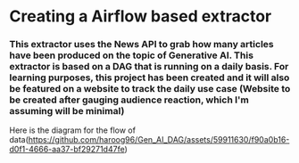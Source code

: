 # Creating a Airflow based extractor

### This extractor uses the News API to grab how many articles have been produced on the topic of Generative AI. This extractor is based on a DAG that is running on a daily basis. For learning purposes, this project has been created and it will also be featured on a website to track the daily use case (Website to be created after gauging audience reaction, which I'm assuming will be minimal)

Here is the diagram for the flow of data(https://github.com/haroog96/Gen_AI_DAG/assets/59911630/f90a0b16-d0f1-4666-aa37-bf29271d47fe)
